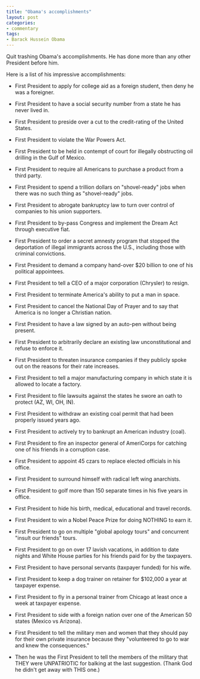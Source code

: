 ```yaml
---
title: "Obama's accomplishments"
layout: post
categories:
- commentary
tags:
- Barack Hussein Obama
---
```


Quit trashing Obama's accomplishments. He has done more than any other President before him.

Here is a list of his impressive accomplishments:

- First President to apply for college aid as a foreign student, then deny he was a foreigner.

- First President to have a social security number from a state he has never lived in.

- First President to preside over a cut to the credit-rating of the United States.

- First President to violate the War Powers Act.

- First President to be held in contempt of court for illegally obstructing oil drilling in the Gulf of Mexico.

- First President to require all Americans to purchase a product from a third party.

- First President to spend a trillion dollars on "shovel-ready" jobs when there was no such thing as "shovel-ready" jobs.

- First President to abrogate bankruptcy law to turn over control of companies to his union supporters.

- First President to by-pass Congress and implement the Dream Act through executive fiat.

- First President to order a secret amnesty program that stopped the deportation of illegal immigrants across the U.S., including those with criminal convictions.

- First President to demand a company hand-over $20 billion to one of his political appointees.

- First President to tell a CEO of a major corporation (Chrysler) to resign.

- First President to terminate America's ability to put a man in space.

- First President to cancel the National Day of Prayer and to say that America is no longer a Christian nation.

- First President to have a law signed by an auto-pen without being present.

- First President to arbitrarily declare an existing law unconstitutional and refuse to enforce it.

- First President to threaten insurance companies if they publicly spoke out on the reasons for their rate increases.

- First President to tell a major manufacturing company in which state it is allowed to locate a factory.

- First President to file lawsuits against the states he swore an oath to protect (AZ, WI, OH, IN).

- First President to withdraw an existing coal permit that had been properly issued years ago.

- First President to actively try to bankrupt an American industry (coal).

- First President to fire an inspector general of AmeriCorps for catching one of his friends in a corruption case.

- First President to appoint 45 czars to replace elected officials in his office.

- First President to surround himself with radical left wing anarchists.

- First President to golf more than 150 separate times in his five years in office.

- First President to hide his birth, medical, educational and travel records.

- First President to win a Nobel Peace Prize for doing NOTHING to earn it.

- First President to go on multiple "global apology tours" and concurrent "insult our friends" tours.

- First President to go on over 17 lavish vacations, in addition to date nights and White House parties for his friends paid for by the taxpayers.

- First President to have personal servants (taxpayer funded) for his wife.

- First President to keep a dog trainer on retainer for $102,000 a year at taxpayer expense.

- First President to fly in a personal trainer from Chicago at least once a week at taxpayer expense.

- First President to side with a foreign nation over one of the American 50 states (Mexico vs Arizona).

- First President to tell the military men and women that they should pay for their own private insurance because they "volunteered to go to war and knew the consequences."

- Then he was the First President to tell the members of the military that THEY were UNPATRIOTIC for balking at the last suggestion. (Thank God he didn't get away with THIS one.)
